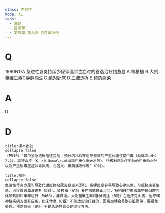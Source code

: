 ```yaml
---
class: 内科学
mode: A1
tags:
  - 真题
  - 医考帮
  - 第五篇-第九章-急性肾损伤
---
```


# Q
1990N17A 急进性肾炎持续少尿伴高钾血症时的首选治疗措施是
A.肾移植
B.大剂量维生素C静脉滴注
C.绝对卧床
D.血液透析
E.预防感染

# A
D
# D
```ad-note
title:课本出处
collapse:false
（P516）“其中紧急透析指征包括：预计内科保守治疗无效的严重代谢性酸中毒（动脉血pH＜7.2）、高钾血症（K⁺＞6.5mmol/L或出现严重心律失常等）、积极利尿治疗无效的严重肺水肿以及严重尿毒症症状如脑病、心包炎、癫痫痛发作等”（D对）。
```

```ad-summary
title:解析
collapse:false
急进性肾炎少尿可导致代谢废物及尿毒症毒素淤积，高钾血症容易导致心律失常，可威胁患者生命，治疗首选血液透析（D对）。肾移植（A错）要在病情静止半年，特别是Ⅰ型患者血中抗GBM抗体须转阴后半年进行（P468），非首选。大剂量维生素C静脉滴注（B错）在治疗克山病，治疗精神性疾病方面有应用。卧床休息（C错）不能达到治疗目的，因高血钾会导致心脏骤停，要紧急处理。预防感染（D错）不是急进性肾炎的治疗方法。
```

